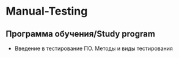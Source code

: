 # Manual-Testing
## Программа обучения/Study program
* Введение в тестирование ПО. Методы и виды тестирования

